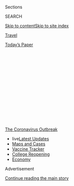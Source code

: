 <div id="app">

<div>

<div>

<div>

<div class="NYTAppHideMasthead css-1q2w90k e1suatyy0">

<div class="section css-ui9rw0 e1suatyy2">

<div class="css-eph4ug er09x8g0">

<div class="css-6n7j50">

</div>

<span class="css-1dv1kvn">Sections</span>

<div class="css-10488qs">

<span class="css-1dv1kvn">SEARCH</span>

</div>

[Skip to content](#site-content)[Skip to site
index](#site-index)

</div>

<div id="masthead-section-label" class="css-1wr3we4 eaxe0e00">

[Travel](https://www.nytimes.com/section/travel)

</div>

<div class="css-10698na e1huz5gh0">

</div>

</div>

<div id="masthead-bar-one" class="section hasLinks css-15hmgas e1csuq9d3">

<div class="css-uqyvli e1csuq9d0">

</div>

<div class="css-1uqjmks e1csuq9d1">

</div>

<div class="css-9e9ivx">

[](https://myaccount.nytimes.com/auth/login?response_type=cookie&client_id=vi)

</div>

<div class="css-1bvtpon e1csuq9d2">

[Today’s
Paper](https://www.nytimes.com/section/todayspaper)

</div>

</div>

</div>

</div>

<div data-aria-hidden="false">

<div id="site-content" data-role="main">

<div>

<div class="css-1aor85t" style="opacity:0.000000001;z-index:-1;visibility:hidden">

<div class="css-1hqnpie">

<div class="css-epjblv">

<span class="css-17xtcya">[Travel](/section/travel)</span><span class="css-x15j1o">|</span><span class="css-fwqvlz">The
Caribbean
Dilemma</span>

</div>

<div class="css-k008qs">

<div class="css-1iwv8en">

<span class="css-18z7m18"></span>

<div>

</div>

</div>

<span class="css-1n6z4y">https://nyti.ms/2EGtssO</span>

<div class="css-1705lsu">

<div class="css-4xjgmj">

<div class="css-4skfbu" data-role="toolbar" data-aria-label="Social Media Share buttons, Save button, and Comments Panel with current comment count" data-testid="share-tools">

  - 
  - 
  - 
  - 
    
    <div class="css-6n7j50">
    
    </div>

  - 
  - 

</div>

</div>

</div>

</div>

</div>

</div>

<div id="NYT_TOP_BANNER_REGION" class="css-13pd83m">

<div>

<div id="styln-prism-menu-1592847958612" class="section interactive-content interactive-size-medium css-1edisqu">

<div class="css-17ih8de interactive-body">

<div id="scroll-container" class="css-1gj85ro">

[<span class="styln-title-wrap"><span class="css-1pje3qr">The
Coronavirus</span><span class="css-1pje3qr">
Outbreak</span></span>](https://www.nytimes.com/news-event/coronavirus?action=click&pgtype=Article&state=default&region=TOP_BANNER&context=storylines_menu)

  - <span class="css-kqxiym" data-emphasize="true">live</span>[Latest
    Updates](https://www.nytimes.com/2020/08/04/world/coronavirus-cases.html?action=click&pgtype=Article&state=default&region=TOP_BANNER&context=storylines_menu)
  - [Maps and
    Cases](https://www.nytimes.com/interactive/2020/us/coronavirus-us-cases.html?action=click&pgtype=Article&state=default&region=TOP_BANNER&context=storylines_menu)
  - [Vaccine
    Tracker](https://www.nytimes.com/interactive/2020/science/coronavirus-vaccine-tracker.html?action=click&pgtype=Article&state=default&region=TOP_BANNER&context=storylines_menu)
  - [College
    Reopening](https://www.nytimes.com/2020/08/02/us/covid-college-reopening.html?action=click&pgtype=Article&state=default&region=TOP_BANNER&context=storylines_menu)
  - [Economy](https://www.nytimes.com/live/2020/08/04/business/stock-market-today-coronavirus?action=click&pgtype=Article&state=default&region=TOP_BANNER&context=storylines_menu)

</div>

</div>

</div>

</div>

</div>

<div id="top-wrapper" class="css-1sy8kpn">

<div id="top-slug" class="css-l9onyx">

Advertisement

</div>

[Continue reading the main
story](#after-top)

<div class="ad top-wrapper" style="text-align:center;height:100%;display:block;min-height:250px">

<div id="top" class="place-ad" data-position="top" data-size-key="top">

</div>

</div>

<div id="after-top">

</div>

</div>

<div>

<div id="sponsor-wrapper" class="css-1hyfx7x">

<div id="sponsor-slug" class="css-19vbshk">

Supported by

</div>

[Continue reading the main
story](#after-sponsor)

<div id="sponsor" class="ad sponsor-wrapper" style="text-align:center;height:100%;display:block">

</div>

<div id="after-sponsor">

</div>

</div>

<div class="css-186x18t">

</div>

<div class="css-1vkm6nb ehdk2mb0">

# The Caribbean Dilemma

</div>

Many islands are open to American travelers. Going could mean bringing
coronavirus to places ill prepared to deal with it. Not going could mean
deepening economic woes. How do you choose?

<div class="css-79elbk" data-testid="photoviewer-wrapper">

<div class="css-z3e15g" data-testid="photoviewer-wrapper-hidden">

</div>

<div class="css-1a48zt4 ehw59r15" data-testid="photoviewer-children">

![<span class="css-16f3y1r e13ogyst0" data-aria-hidden="true">Puerto
Rico reopened to travelers from the American mainland in July, then
pushed the date back a month over concerns about whether travelers would
follow mask
policies. </span><span class="css-cnj6d5 e1z0qqy90" itemprop="copyrightHolder"><span class="css-1ly73wi e1tej78p0">Credit...</span><span><span>Ricardo
Arduengo/Agence France-Presse — Getty
Images</span></span></span>](https://static01.nyt.com/images/2020/08/04/travel/04caribbean-dilemma/merlin_174773829_3f39dfce-3c4f-4752-9d03-e8176083a50c-articleLarge.jpg?quality=75&auto=webp&disable=upscale)

</div>

</div>

<div class="css-18e8msd">

<div class="css-vp77d3 epjyd6m0">

<div class="css-1baulvz">

By <span class="css-1baulvz last-byline" itemprop="name">Nina
Burleigh</span>

</div>

</div>

  - 
    
    <div class="css-ld3wwf e16638kd2">
    
    Aug. 4,
    2020
    
    </div>

  - 
    
    <div class="css-4xjgmj">
    
    <div class="css-d8bdto" data-role="toolbar" data-aria-label="Social Media Share buttons, Save button, and Comments Panel with current comment count" data-testid="share-tools">
    
      - 
      - 
      - 
      - 
        
        <div class="css-6n7j50">
        
        </div>
    
      - 
      - 
    
    </div>
    
    </div>

</div>

</div>

<div class="section meteredContent css-1r7ky0e" name="articleBody" itemprop="articleBody">

<div>

</div>

<div class="css-1fanzo5 StoryBodyCompanionColumn">

<div class="css-53u6y8">

Last year, more than 31 million people visited the Caribbean, more than
half of them from the United States. I was one of them. Together, we
contributed $59 billion to the region’s 2019 gross domestic product —
accounting for a whopping 50 to 90 percent of the G.D.P. for most of the
countries, according to the International Monetary Fund.

I admit that in moments of pandemic weariness I have been one of those
people eyeing cheap tickets to the Caribbean, wondering when I might
feel ready to jump on a flight.

Now, though, our business comes with a mortal threat — that for the sake
of a vacation we will bring the coronavirus to islands that are ill
prepared to handle a major outbreak. But staying home could be equally
ruinous. The Covid-19 lockdown — and the severity of the epidemic in the
United States — has been a disaster beyond any hurricane for the
Caribbean economy. The pandemic has closed airports and cruise ship
docks, shut down restaurants and dive shops and deprived the Caribbean
of tens of billions of dollars.

“To not have visitors arriving for any period of time, but particularly
for an extended period of time, has brought immense hardship to a number
of people throughout the Caribbean,” said Hugh Riley, the former head of
the Caribbean Tourism Office, and a partner with Portfolio Marketing
Group, which represents some islands. “Caribbean countries face an
important dilemma: Try to hermetically seal their borders from visitors
until there’s an effective vaccine, or tackle the risks of restarting
tourism now. It is the classic risk/reward decision,” he said.

</div>

</div>

<div class="css-1fanzo5 StoryBodyCompanionColumn">

<div class="css-53u6y8">

As of August 3, 22 islands in the region have [reopened to
tourism,](https://docs.google.com/document/d/1ytW37gjS3WeVhN-k4ZK-N5fwgrksljMIEsd6ToGSOB8/edit)
with 14 allowing visitors from the United States — with negative
Covid-19 tests and, usually, periods of quarantine. It has not always
gone smoothly: The Bahamas allowed Americans to visit beginning in July,
slammed the door shut as coronavirus cases surged in that
nation,<span class="css-8l6xbc evw5hdy0"> </span>reopened and then shut
down again, indicative of the efforts to manage a moving crisis. Puerto
Rico opened to Americans from the mainland on July 15, but pushed that
date back to August 15 after a weekend of viral videos showing incoming
visitors ignoring mask and social distancing rules. On the other end of
the spectrum, Barbados is offering a 12-month visa to any American
interested in moving a work-from-home office to the island.

Tourists looking to escape to a coronavirus-free tropical island have a
responsibility to weigh the risks and take precautions.

So does the airline industry, says Allen Chastanet, the prime minister
of St. Lucia and a former airline executive nominated by CARICOM, the
20-nation Caribbean consortium, and the Organization of Eastern
Caribbean States to develop recommendations for reopening the region.
Mr. Chastanet has been urging the airlines to push for the development
and implementation of rapid preboarding airport testing for all
passengers.

“You have to have testing sites, the way you have a Dunkin’ Donuts kiosk
in every airport,” he said. “The airlines in many ways acted like they
had ostrich syndrome, and said it is somebody else’s problem, but
ultimately it is their problem. They have to use their advocacy strength
to make it happen.”

</div>

</div>

<div class="css-1fanzo5 StoryBodyCompanionColumn">

<div class="css-53u6y8">

Tourism has always been a two-edged sword for the region. It brought
money for some, but also brought corruption, environmental degradation
and unchecked development. No tourist who steps outside an “inclusive”
resort can fail to notice the incredible disparity of wealth on the
islands: palatial walled estates are often a stone’s throw from cement
block shacks. Crime is such a problem on some Caribbean islands that
[websites](https://www.tripsavvy.com/safest-and-most-dangerous-caribbean-islands-4157732)
are devoted to statistics to help worried travelers shop for the safest
destinations. (I can attest to this problem, having been burglarized in
Tobago and Vieques.) The BBC once
[called](http://www.bbc.co.uk/caribbean/news/story/2006/01/060103_murderlist.shtml)
Jamaica “the murder capital of the world,” to howls of outrage from the
Jamaicans.

</div>

</div>

<div>

</div>

<div class="css-1fanzo5 StoryBodyCompanionColumn">

<div class="css-53u6y8">

As Caribbean tourism exploded and got cheaper, local tour operators
raked in money, but faced unexpected problems. Tropical infrastructure,
local police and medical systems were overwhelmed on some islands even
before the virus. One island friend, a divemaster at a major site, who
asked that his name not be used for fear of losing his job, told me he
has seen increasingly obese, relatively unhealthy American tourists who
feel entitled to be squished into neoprene suits and taken to the depths
as cruise lines and cheap tours market scuba diving — once reserved for
scientists, Navy SEALs and the ultrawealthy and sporty — to
all.

<div id="NYT_MAIN_CONTENT_1_REGION" class="css-9tf9ac">

<div>

<div id="styln-covid-updates-world" class="section interactive-content interactive-size-medium css-1ftcdic">

<div class="css-17ih8de interactive-body">

<div id="styln-briefing-block" data-asset-id="QXJ0aWNsZTpueXQ6Ly9hcnRpY2xlLzNhNGMwYWI5LWIwY2QtNWQwOS1hZTgwLTdjMGU3ZTA1OWQ2OA==">

<div class="briefing-block-header-section">

# [Latest Updates: Global Coronavirus Outbreak](https://www.nytimes.com/2020/08/04/world/coronavirus-cases.html?action=click&pgtype=Article&state=default&region=MAIN_CONTENT_1&context=storylines_live_updates)

<div class="briefing-block-ts">

Updated 2020-08-05T05:55:41.927Z

</div>

</div>

  - [As talks drag on, McConnell signals openness to jobless aid
    extension, and negotiators agree on a
    deadline.](https://www.nytimes.com/2020/08/04/world/coronavirus-cases.html?action=click&pgtype=Article&state=default&region=MAIN_CONTENT_1&context=storylines_live_updates#link-762df92)
  - [Novavax sees encouraging results from two studies of its
    experimental
    vaccine.](https://www.nytimes.com/2020/08/04/world/coronavirus-cases.html?action=click&pgtype=Article&state=default&region=MAIN_CONTENT_1&context=storylines_live_updates#link-1228a480)
  - [Mississippians must now wear masks in public, governor
    says.](https://www.nytimes.com/2020/08/04/world/coronavirus-cases.html?action=click&pgtype=Article&state=default&region=MAIN_CONTENT_1&context=storylines_live_updates#link-794484ed)

<div class="briefing-block-footer">

<div class="briefing-block-footer-meta">

[See more
updates](https://www.nytimes.com/2020/08/04/world/coronavirus-cases.html?action=click&pgtype=Article&state=default&region=MAIN_CONTENT_1&context=storylines_live_updates)

</div>

<div class="briefing-block-briefinglinks">

<span>More live coverage:</span>
[Markets](https://www.nytimes.com/live/2020/08/04/business/stock-market-today-coronavirus?action=click&pgtype=Article&state=default&region=MAIN_CONTENT_1&context=storylines_live_updates)

</div>

</div>

</div>

</div>

</div>

</div>

</div>

The Caribbean is the biggest source of business for the global cruise
industry, which is notoriously callous about the environment. Cruise
lines were the [first global
heralds](https://www.nytimes.com/2020/03/19/travel/coronavirus-cruise-costa-luminosa.html)
of the coronavirus disaster and will likely be [the last travel
industry](https://www.nytimes.com/2020/06/26/travel/coronavirus-cruises-reopening.html)
to come back once the virus is under control.

The cruise industry always had the upper hand on the islands. When a
cruise ship docks and thousands of people are disgorged, the impression
of prosperity is illusory. Most of the islands pay a per head fee to the
cruise lines for each passenger who disembarks, the cruise ships are
notoriously bad for reefs, and they have a stranglehold on the
discretionary dollars their passengers are spending.

“Everything that can be sold on board is already sold, and anyplace on
the island that could benefit has already made arrangements with the
cruise company,” said Noel Mignott, a former deputy director of tourism
for Jamaica and a founding partner of Portfolio Marketing Group. “If one
good thing could come of Covid, I would be encouraged to see governments
take this opportunity to renegotiate the relationship with the cruise
lines. And if I was a cruise line, I would wave that green flag and try
to be as good as I can to the environment — if only to say we are not
dumping our garbage in the ocean two miles off Ocho Rios.”

The Dutch island of Bonaire is one of the ports of call for behemoth and
often super-discounted cruise ships plying the Caribbean. In the last
few years, two building-size ships have daily disgorged up to 4,000
passengers at a time during the cruising season. The ships have
sometimes sparked food shortages by taking up dock space needed for
cargo.

Now, in the pandemic lull, tour providers, officials and some citizens
have been quietly discussing what to do about the ships when they
return. Facebook groups like [Bonaire Future Forum: Opportunity From
Crisis](https://www.facebook.com/groups/BonaireFutureForum/) are
debating whether the island should limit access to specific ships that
cost more and are therefore more selective in their choice of passenger.

</div>

</div>

<div class="css-1fanzo5 StoryBodyCompanionColumn">

<div class="css-53u6y8">

The island has one of the most pristine reefs in the Caribbean, and
animal behavior has changed since the number of daily human divers
dropped from thousands to the single digits. Local divers are noticing
animals come closer, and the elusive seahorse has been a common sight
these last months.

The pandemic has already changed life by necessity. The Caribbean has a
“ridiculously high” food import bill because of an assumption that
tourists don’t want to eat local food, Mr. Riley said. The pandemic may
change that. “We have been laboring under the misconception that
tourists want something other than what we have. We think people want
hamburgers and hot dogs. Now that we are consuming what we have, I think
this will lead to an increased variety in what we produce locally,” he
said.

Sven Olof Lindblad, the chief executive of Lindblad Expeditions, which
offers high-end, small-ship, environmentally conscious cruises around
the world, sees the pandemic as a moment in which destinations can seize
control of the downside of overtourism and demand changes. “This clearly
is a time to rethink — but it won’t be led by businesses who are, by and
large, too fat and happy with the way it is. Create working groups to
totally rethink the relationship of tourism focused on value — and not
just financial value.”

## Selling “sun, sand and sea”

Stepping out of an aluminum tube in the dead of winter and into a
blanket of tropical humidity is, in my view, one of life’s singular
pleasures. And I’ve endured many a discount middle seat to get some
“last-minute” sun and sand in the Caribbean.

But these jaunts have sometimes come with a measure of self-loathing.
Quaffing wintertime margaritas poolside at an inclusive Jamaican resort
next to my fellow pasty North Americans while our sunburned kids went
sugar-mad refilling plastic cups at a Willy Wonka-style eternal soda
fountain is not a look I’m proud of.

More, I can never fully repress the awareness that these trips are not
ecologically friendly. Even before flight-shaming, the rampant
construction of resorts, the ribbons of new roads and the abomination of
air conditioning all struck me as a blight on the natural beauty of the
islands.

<div id="NYT_MAIN_CONTENT_3_REGION" class="css-9tf9ac">

<div>

<div id="styln-prism-freeform-1594220623585" class="section interactive-content interactive-size-medium css-1ftcdic">

<div class="css-17ih8de interactive-body">

<div id="prism-freeform-block-85410" class="css-19mumt8" data-role="complementary" data-storyline="The Coronavirus Outbreak" data-truncated="true" tabindex="0">

<div class="css-a8d9oz">

<div class="css-eb027h">

[](https://www.nytimes.com/news-event/coronavirus?action=click&pgtype=Article&state=default&region=MAIN_CONTENT_3&context=storylines_faq)

### The Coronavirus Outbreak ›

#### Frequently Asked Questions

Updated August 4, 2020

  - #### I have antibodies. Am I now immune?
    
      - As of right now,[that seems likely, for at least several
        months.](https://www.nytimes.com/2020/07/22/health/covid-antibodies-herd-immunity.html?action=click&pgtype=Article&state=default&region=MAIN_CONTENT_3&context=storylines_faq)
        There have been frightening accounts of people suffering what
        seems to be a second bout of Covid-19. But experts say these
        patients may have a drawn-out course of infection, with the
        virus taking a slow toll weeks to months after initial exposure.
        People infected with the coronavirus typically
        [produce](https://www.nature.com/articles/s41586-020-2456-9)
        immune molecules called antibodies, which are [protective
        proteins made in response to an
        infection](https://www.nytimes.com/2020/05/07/health/coronavirus-antibody-prevalence.html?action=click&pgtype=Article&state=default&region=MAIN_CONTENT_3&context=storylines_faq)[.
        These antibodies
        may](https://www.nytimes.com/2020/05/07/health/coronavirus-antibody-prevalence.html?action=click&pgtype=Article&state=default&region=MAIN_CONTENT_3&context=storylines_faq)
        last in the body [only two to three
        months](https://www.nature.com/articles/s41591-020-0965-6),
        which may seem worrisome, but that’s perfectly normal after an
        acute infection subsides, said Dr. Michael Mina, an immunologist
        at Harvard University. It may be possible to get the coronavirus
        again, but it’s highly unlikely that it would be possible in a
        short window of time from initial infection or make people
        sicker the second time.

  - #### I’m a small-business owner. Can I get relief?
    
      - The [stimulus bills enacted in
        March](https://www.nytimes.com/article/small-business-loans-stimulus-grants-freelancers-coronavirus.html?action=click&pgtype=Article&state=default&region=MAIN_CONTENT_3&context=storylines_faq)
        offer help for the millions of American small businesses. Those
        eligible for aid are businesses and nonprofit organizations with
        fewer than 500 workers, including sole proprietorships,
        independent contractors and freelancers. Some larger companies
        in some industries are also eligible. The help being offered,
        which is being managed by the Small Business Administration,
        includes the Paycheck Protection Program and the Economic Injury
        Disaster Loan program. But lots of folks have [not yet seen
        payouts.](https://www.nytimes.com/interactive/2020/05/07/business/small-business-loans-coronavirus.html?action=click&pgtype=Article&state=default&region=MAIN_CONTENT_3&context=storylines_faq)
        Even those who have received help are confused: The rules are
        draconian, and some are stuck sitting on [money they don’t know
        how to
        use.](https://www.nytimes.com/2020/05/02/business/economy/loans-coronavirus-small-business.html?action=click&pgtype=Article&state=default&region=MAIN_CONTENT_3&context=storylines_faq)
        Many small-business owners are getting less than they expected
        or [not hearing anything at
        all.](https://www.nytimes.com/2020/06/10/business/Small-business-loans-ppp.html?action=click&pgtype=Article&state=default&region=MAIN_CONTENT_3&context=storylines_faq)

  - #### What are my rights if I am worried about going back to work?
    
      - Employers have to provide [a safe
        workplace](https://www.osha.gov/SLTC/covid-19/standards.html)
        with policies that protect everyone equally. [And if one of your
        co-workers tests positive for the coronavirus, the
        C.D.C.](https://www.nytimes.com/article/coronavirus-money-unemployment.html?action=click&pgtype=Article&state=default&region=MAIN_CONTENT_3&context=storylines_faq)
        has said that [employers should tell their
        employees](https://www.cdc.gov/coronavirus/2019-ncov/community/guidance-business-response.html)
        -- without giving you the sick employee’s name -- that they may
        have been exposed to the virus.

  - #### Should I refinance my mortgage?
    
      - [It could be a good
        idea,](https://www.nytimes.com/article/coronavirus-money-unemployment.html?action=click&pgtype=Article&state=default&region=MAIN_CONTENT_3&context=storylines_faq)
        because mortgage rates have [never been
        lower.](https://www.nytimes.com/2020/07/16/business/mortgage-rates-below-3-percent.html?action=click&pgtype=Article&state=default&region=MAIN_CONTENT_3&context=storylines_faq)
        Refinancing requests have pushed mortgage applications to some
        of the highest levels since 2008, so be prepared to get in line.
        But defaults are also up, so if you’re thinking about buying a
        home, be aware that some lenders have tightened their standards.

  - #### What is school going to look like in September?
    
      - It is unlikely that many schools will return to a normal
        schedule this fall, requiring the grind of [online
        learning](https://www.nytimes.com/2020/06/05/us/coronavirus-education-lost-learning.html?action=click&pgtype=Article&state=default&region=MAIN_CONTENT_3&context=storylines_faq),
        [makeshift child
        care](https://www.nytimes.com/2020/05/29/us/coronavirus-child-care-centers.html?action=click&pgtype=Article&state=default&region=MAIN_CONTENT_3&context=storylines_faq)
        and [stunted
        workdays](https://www.nytimes.com/2020/06/03/business/economy/coronavirus-working-women.html?action=click&pgtype=Article&state=default&region=MAIN_CONTENT_3&context=storylines_faq)
        to continue. California’s two largest public school districts —
        Los Angeles and San Diego — said on July 13, that [instruction
        will be remote-only in the
        fall](https://www.nytimes.com/2020/07/13/us/lausd-san-diego-school-reopening.html?action=click&pgtype=Article&state=default&region=MAIN_CONTENT_3&context=storylines_faq),
        citing concerns that surging coronavirus infections in their
        areas pose too dire a risk for students and teachers. Together,
        the two districts enroll some 825,000 students. They are the
        largest in the country so far to abandon plans for even a
        partial physical return to classrooms when they reopen in
        August. For other districts, the solution won’t be an
        all-or-nothing approach. [Many
        systems](https://bioethics.jhu.edu/research-and-outreach/projects/eschool-initiative/school-policy-tracker/),
        including the nation’s largest, New York City, are devising
        [hybrid
        plans](https://www.nytimes.com/2020/06/26/us/coronavirus-schools-reopen-fall.html?action=click&pgtype=Article&state=default&region=MAIN_CONTENT_3&context=storylines_faq)
        that involve spending some days in classrooms and other days
        online. There’s no national policy on this yet, so check with
        your municipal school system regularly to see what is happening
        in your
community.

<div id="styln-survey-component-85410" class="styln-survey-component" data-surveyname="faq" data-surveystoryline="coronavirus">

</div>

</div>

<div class="css-6mllg9">

</div>

<div class="css-pmm6ed">

<span class="css-5gimkt"></span>

</div>

</div>

</div>

</div>

</div>

</div>

</div>

Everyone I talked to about a post-Covid Caribbean mentioned one thing: a
hope that the pandemic might result in a different kind of tourist: a
*traveler,* not necessarily richer in money, but more conscious, more of
an explorer and less of a sybarite. [It is a hope
shared](https://www.nytimes.com/2020/07/02/travel/venice-coronavirus-tourism.html)
by many overtouristed spots around the globe, from Venice to the beaches
of southern Thailand. For the Caribbean, a long history of being seen as
a playground for visitors from the mainland United States might make
things harder.

</div>

</div>

<div class="css-1fanzo5 StoryBodyCompanionColumn">

<div class="css-53u6y8">

The tourist industry itself trained Americans to think of the Caribbean
as “sun, sand and sea,” and to think of the diverse islands as
interchangeable, Mr. Mignott said. Other than the sea they share, the
islands are different, each with a unique geological and human history.
The older islands to the west, including Cuba, are formed of limestone
and billions of shells and skeletons of ancient marine life, while the
black cliffs and crags of the younger islands along the eastern edge —
where the Caribbean and the Atlantic tectonic plates grind against each
other — are relics of violent prehistoric volcanic events.

In my years exploring the Caribbean, I’ve visited Guadeloupe, Bonaire,
St. John, Vieques, Jamaica and Tobago, and met people who have in common
that they were born with the sound of the sea in their ears, but
otherwise possess unique traditions, history, language and culture, that
reward visitors with a little curiosity.

The Caribbean tourism industry could take this opportunity to
differentiate the islands, and maybe even put responsibility on
travelers to go beyond the resort walls or cruise ship all-inclusives
and explore local food and culture.

Can it happen? As airlines and cruise ships reduce capacity, and the
tourist industry consolidates, the islands need to act deliberately,
said Mr. Riley. “Are we going to leave it to happenstance or are we
going to plan for more socially responsible tourism and put policies in
place that redress and undo damage to the environment?” he asked.

The premier of the island of Nevis, Mark Brantley, said the pandemic has
taught the Caribbean that overreliance on tourism is not the best model
and that Covid-19 could mark the end of the era of cheap tourism and
mega cruises. “Jurisdictions are going to pivot to more tourism pitched
at the luxury market, with smaller numbers of people and arguably a
better yield,” he said. Additionally, he predicted that local
industries, especially agriculture and agri-processing, will become more
important sectors of the Caribbean economies. “Countries will be trying
to diversify, where tourism continues to be important, but not the only
game in town anymore.”

Mr. Chastanet said that when the pandemic struck, St. Lucia was already
midway into a national program to promote what he called “village
tourism,” sprucing up hamlets with new infrastructure and training and
providing seed money for resort workers and hotel chefs to open up their
own small-scale, boutique operations. “The things we were doing just got
reinforced by Covid,” he said.

“We really hope if one good thing happens from the pandemic, it will be
that travel is more thoughtful, and travelers are more conscious about
the environment,” said Mr. Mignott, the former deputy tourism director
for Jamaica. “We don’t think people are just going to go back like Covid
never happened. We really think it will be different.”

</div>

</div>

<div class="css-1fanzo5 StoryBodyCompanionColumn">

<div class="css-53u6y8">

## A different kind of tourism

I will regret the end of cheap, mass Caribbean tourism, if it comes, but
I understood its downside long before the coronavirus. I have also been
another kind of island traveler — a temporary resident. I spent most of
my seventh month of one pregnancy floating like a turtle in the sea
outside an old-time resort called Arnos Vale in Tobago, traditionally
known as a destination for birders. We couldn’t afford to lodge there,
but we swam on the beach and spent time under the slow flapping porch
fan where a talking parrot held court.

A year later, we moved our family into a Tobago rental for six weeks. We
lived simply on peanut butter sandwiches, the daily fish catch and Betty
Crocker box cakes. Every day I rode my bike past a ruined pink
plantation and through a hilltop hamlet impossibly named “Whim.”

In Whim, Tobagoans lived in simple wood shacks perched on cliffs
overlooking crashing surf, poor in money, but the owners of stupendous,
million-dollar views.

When we returned to the island a few years later we found newly paved
roads, traffic jams, and a new mood — the hum and honk of progress
drowning out the hummingbirds and the cackle of the national bird, the
cocrico, at dawn. I know Whim is still on the map, but I wonder who owns
those little shacks.

-----

***Follow New York Times Travel***
*on*[*Instagram*](https://www.instagram.com/nytimestravel/)*,*[*Twitter*](https://twitter.com/nytimestravel)
*and*[*Facebook*](https://www.facebook.com/nytimestravel/)*. And*[*sign
up for our weekly Travel Dispatch
newsletter*](https://www.nytimes.com/newsletters/traveldispatch) *to
receive expert tips on traveling smarter and inspiration for your next
vacation.*

</div>

</div>

</div>

<div>

</div>

<div>

</div>

<div>

</div>

<div>

<div id="bottom-wrapper" class="css-1ede5it">

<div id="bottom-slug" class="css-l9onyx">

Advertisement

</div>

[Continue reading the main
story](#after-bottom)

<div id="bottom" class="ad bottom-wrapper" style="text-align:center;height:100%;display:block;min-height:90px">

</div>

<div id="after-bottom">

</div>

</div>

</div>

</div>

</div>

## Site Index

<div>

</div>

## Site Information Navigation

  - [© <span>2020</span> <span>The New York Times
    Company</span>](https://help.nytimes.com/hc/en-us/articles/115014792127-Copyright-notice)

<!-- end list -->

  - [NYTCo](https://www.nytco.com/)
  - [Contact
    Us](https://help.nytimes.com/hc/en-us/articles/115015385887-Contact-Us)
  - [Work with us](https://www.nytco.com/careers/)
  - [Advertise](https://nytmediakit.com/)
  - [T Brand Studio](http://www.tbrandstudio.com/)
  - [Your Ad
    Choices](https://www.nytimes.com/privacy/cookie-policy#how-do-i-manage-trackers)
  - [Privacy](https://www.nytimes.com/privacy)
  - [Terms of
    Service](https://help.nytimes.com/hc/en-us/articles/115014893428-Terms-of-service)
  - [Terms of
    Sale](https://help.nytimes.com/hc/en-us/articles/115014893968-Terms-of-sale)
  - [Site
    Map](https://spiderbites.nytimes.com)
  - [Help](https://help.nytimes.com/hc/en-us)
  - [Subscriptions](https://www.nytimes.com/subscription?campaignId=37WXW)

</div>

</div>

</div>

</div>

